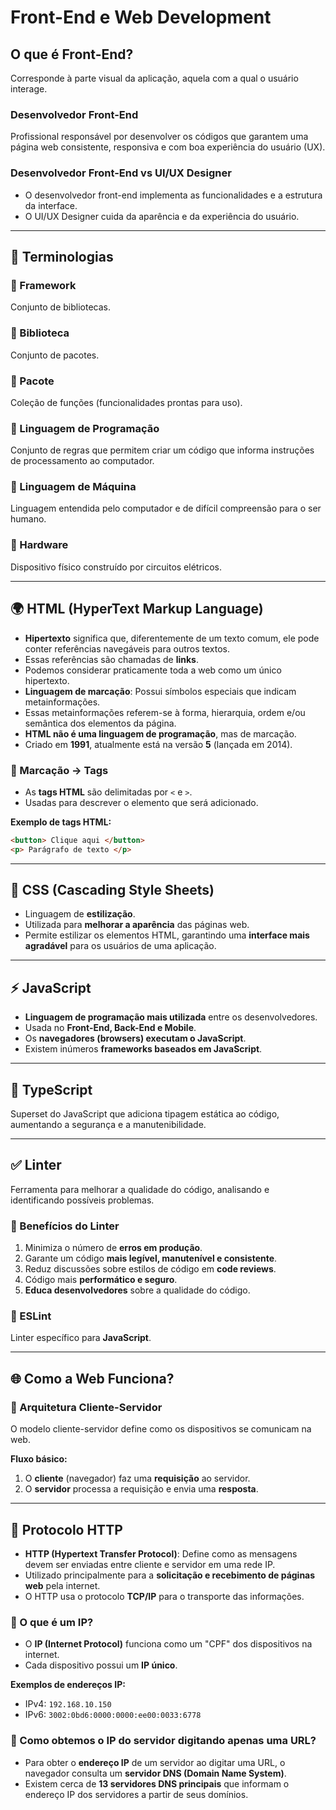 
# Front-End e Web Development  

## O que é Front-End?  
Corresponde à parte visual da aplicação, aquela com a qual o usuário interage.  

### Desenvolvedor Front-End  
Profissional responsável por desenvolver os códigos que garantem uma página web consistente, responsiva e com boa experiência do usuário (UX).  

### Desenvolvedor Front-End vs UI/UX Designer  
- O desenvolvedor front-end implementa as funcionalidades e a estrutura da interface.  
- O UI/UX Designer cuida da aparência e da experiência do usuário.  

---

## 🔹 Terminologias  

### 📌 Framework  
Conjunto de bibliotecas.  

### 📌 Biblioteca  
Conjunto de pacotes.  

### 📌 Pacote  
Coleção de funções (funcionalidades prontas para uso).  

### 📌 Linguagem de Programação  
Conjunto de regras que permitem criar um código que informa instruções de processamento ao computador.  

### 📌 Linguagem de Máquina  
Linguagem entendida pelo computador e de difícil compreensão para o ser humano.  

### 📌 Hardware  
Dispositivo físico construído por circuitos elétricos.  

---

## 🌍 HTML (HyperText Markup Language)  

- **Hipertexto** significa que, diferentemente de um texto comum, ele pode conter referências navegáveis para outros textos.  
- Essas referências são chamadas de **links**.  
- Podemos considerar praticamente toda a web como um único hipertexto.  
- **Linguagem de marcação**: Possui símbolos especiais que indicam metainformações.  
- Essas metainformações referem-se à forma, hierarquia, ordem e/ou semântica dos elementos da página.  
- **HTML não é uma linguagem de programação**, mas de marcação.  
- Criado em **1991**, atualmente está na versão **5** (lançada em 2014).  

### 🔹 Marcação → Tags  
- As **tags HTML** são delimitadas por `<` e `>`.  
- Usadas para descrever o elemento que será adicionado.  

**Exemplo de tags HTML:**  
```html
<button> Clique aqui </button>
<p> Parágrafo de texto </p>
```

---

## 🎨 CSS (Cascading Style Sheets)  

- Linguagem de **estilização**.  
- Utilizada para **melhorar a aparência** das páginas web.  
- Permite estilizar os elementos HTML, garantindo uma **interface mais agradável** para os usuários de uma aplicação.  

---

## ⚡ JavaScript  

- **Linguagem de programação mais utilizada** entre os desenvolvedores.  
- Usada no **Front-End, Back-End e Mobile**.  
- Os **navegadores (browsers) executam o JavaScript**.  
- Existem inúmeros **frameworks baseados em JavaScript**.  

---

## 🚀 TypeScript  
Superset do JavaScript que adiciona tipagem estática ao código, aumentando a segurança e a manutenibilidade.  

---

## ✅ Linter  

Ferramenta para melhorar a qualidade do código, analisando e identificando possíveis problemas.  

### 🔹 Benefícios do Linter  
1. Minimiza o número de **erros em produção**.  
2. Garante um código **mais legível, manutenível e consistente**.  
3. Reduz discussões sobre estilos de código em **code reviews**.  
4. Código mais **performático e seguro**.  
5. **Educa desenvolvedores** sobre a qualidade do código.  

### 🔹 ESLint  
Linter específico para **JavaScript**.  

---

## 🌐 Como a Web Funciona?  

### 📌 Arquitetura Cliente-Servidor  

O modelo cliente-servidor define como os dispositivos se comunicam na web.  

**Fluxo básico:**  
1. O **cliente** (navegador) faz uma **requisição** ao servidor.  
2. O **servidor** processa a requisição e envia uma **resposta**.  

---

## 📡 Protocolo HTTP  

- **HTTP (Hypertext Transfer Protocol)**: Define como as mensagens devem ser enviadas entre cliente e servidor em uma rede IP.  
- Utilizado principalmente para a **solicitação e recebimento de páginas web** pela internet.  
- O HTTP usa o protocolo **TCP/IP** para o transporte das informações.  

### 🔹 O que é um IP?  
- O **IP (Internet Protocol)** funciona como um "CPF" dos dispositivos na internet.  
- Cada dispositivo possui um **IP único**.  

**Exemplos de endereços IP:**  
- IPv4: `192.168.10.150`  
- IPv6: `3002:0bd6:0000:0000:ee00:0033:6778`  

### 🔹 Como obtemos o IP do servidor digitando apenas uma URL?  
- Para obter o **endereço IP** de um servidor ao digitar uma URL, o navegador consulta um **servidor DNS (Domain Name System)**.  
- Existem cerca de **13 servidores DNS principais** que informam o endereço IP dos servidores a partir de seus domínios.  

